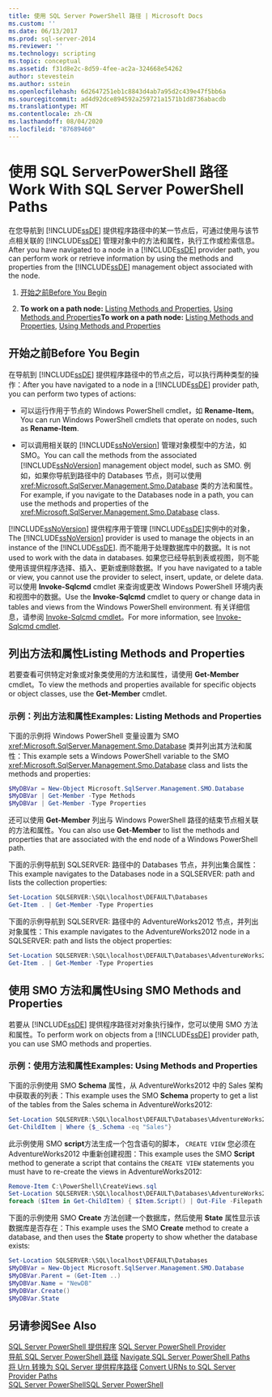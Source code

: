 ```yaml
---
title: 使用 SQL Server PowerShell 路径 | Microsoft Docs
ms.custom: ''
ms.date: 06/13/2017
ms.prod: sql-server-2014
ms.reviewer: ''
ms.technology: scripting
ms.topic: conceptual
ms.assetid: f31d8e2c-8d59-4fee-ac2a-324668e54262
author: stevestein
ms.author: sstein
ms.openlocfilehash: 6d2647251eb1c8843d4ab7a95d2c439e47f5bb6a
ms.sourcegitcommit: ad4d92dce894592a259721a1571b1d8736abacdb
ms.translationtype: MT
ms.contentlocale: zh-CN
ms.lasthandoff: 08/04/2020
ms.locfileid: "87689460"
---
```

# <a name="work-with-sql-server-powershell-paths"></a><span data-ttu-id="e8990-102">使用 SQL ServerPowerShell 路径</span><span class="sxs-lookup"><span data-stu-id="e8990-102">Work With SQL Server PowerShell Paths</span></span>
  <span data-ttu-id="e8990-103">在您导航到 [!INCLUDE[ssDE](../includes/ssde-md.md)] 提供程序路径中的某一节点后，可通过使用与该节点相关联的 [!INCLUDE[ssDE](../includes/ssde-md.md)] 管理对象中的方法和属性，执行工作或检索信息。</span><span class="sxs-lookup"><span data-stu-id="e8990-103">After you have navigated to a node in a [!INCLUDE[ssDE](../includes/ssde-md.md)] provider path, you can perform work or retrieve information by using the methods and properties from the [!INCLUDE[ssDE](../includes/ssde-md.md)] management object associated with the node.</span></span>  
  
1.  [<span data-ttu-id="e8990-104">开始之前</span><span class="sxs-lookup"><span data-stu-id="e8990-104">Before You Begin</span></span>](#BeforeYouBegin)  
  
2.  <span data-ttu-id="e8990-105">**To work on a path node:**  [Listing Methods and Properties](#ListPropMeth), [Using Methods and Properties](#UsePropMeth)</span><span class="sxs-lookup"><span data-stu-id="e8990-105">**To work on a path node:**  [Listing Methods and Properties](#ListPropMeth), [Using Methods and Properties](#UsePropMeth)</span></span>  
  
##  <a name="before-you-begin"></a><a name="BeforeYouBegin"></a> <span data-ttu-id="e8990-106">开始之前</span><span class="sxs-lookup"><span data-stu-id="e8990-106">Before You Begin</span></span>  
 <span data-ttu-id="e8990-107">在导航到 [!INCLUDE[ssDE](../includes/ssde-md.md)] 提供程序路径中的节点之后，可以执行两种类型的操作：</span><span class="sxs-lookup"><span data-stu-id="e8990-107">After you have navigated to a node in a [!INCLUDE[ssDE](../includes/ssde-md.md)] provider path, you can perform two types of actions:</span></span>  
  
-   <span data-ttu-id="e8990-108">可以运行作用于节点的 Windows PowerShell cmdlet，如 **Rename-Item**。</span><span class="sxs-lookup"><span data-stu-id="e8990-108">You can run Windows PowerShell cmdlets that operate on nodes, such as **Rename-Item**.</span></span>  
  
-   <span data-ttu-id="e8990-109">可以调用相关联的 [!INCLUDE[ssNoVersion](../includes/ssnoversion-md.md)] 管理对象模型中的方法，如 SMO。</span><span class="sxs-lookup"><span data-stu-id="e8990-109">You can call the methods from the associated [!INCLUDE[ssNoVersion](../includes/ssnoversion-md.md)] management object model, such as SMO.</span></span> <span data-ttu-id="e8990-110">例如，如果你导航到路径中的 Databases 节点，则可以使用 <xref:Microsoft.SqlServer.Management.Smo.Database> 类的方法和属性。</span><span class="sxs-lookup"><span data-stu-id="e8990-110">For example, if you navigate to the Databases node in a path, you can use the methods and properties of the <xref:Microsoft.SqlServer.Management.Smo.Database> class.</span></span>  
  
 <span data-ttu-id="e8990-111">[!INCLUDE[ssNoVersion](../includes/ssnoversion-md.md)] 提供程序用于管理 [!INCLUDE[ssDE](../includes/ssde-md.md)]实例中的对象，</span><span class="sxs-lookup"><span data-stu-id="e8990-111">The [!INCLUDE[ssNoVersion](../includes/ssnoversion-md.md)] provider is used to manage the objects in an instance of the [!INCLUDE[ssDE](../includes/ssde-md.md)].</span></span> <span data-ttu-id="e8990-112">而不能用于处理数据库中的数据。</span><span class="sxs-lookup"><span data-stu-id="e8990-112">It is not used to work with the data in databases.</span></span> <span data-ttu-id="e8990-113">如果您已经导航到表或视图，则不能使用该提供程序选择、插入、更新或删除数据。</span><span class="sxs-lookup"><span data-stu-id="e8990-113">If you have navigated to a table or view, you cannot use the provider to select, insert, update, or delete data.</span></span> <span data-ttu-id="e8990-114">可以使用 **Invoke-Sqlcmd** cmdlet 来查询或更改 Windows PowerShell 环境内表和视图中的数据。</span><span class="sxs-lookup"><span data-stu-id="e8990-114">Use the **Invoke-Sqlcmd** cmdlet to query or change data in tables and views from the Windows PowerShell environment.</span></span> <span data-ttu-id="e8990-115">有关详细信息，请参阅 [Invoke-Sqlcmd cmdlet](../database-engine/invoke-sqlcmd-cmdlet.md)。</span><span class="sxs-lookup"><span data-stu-id="e8990-115">For more information, see [Invoke-Sqlcmd cmdlet](../database-engine/invoke-sqlcmd-cmdlet.md).</span></span>  
  
##  <a name="listing-methods-and-properties"></a><a name="ListPropMeth"></a> <span data-ttu-id="e8990-116">列出方法和属性</span><span class="sxs-lookup"><span data-stu-id="e8990-116">Listing Methods and Properties</span></span>
  
 <span data-ttu-id="e8990-117">若要查看可供特定对象或对象类使用的方法和属性，请使用 **Get-Member** cmdlet。</span><span class="sxs-lookup"><span data-stu-id="e8990-117">To view the methods and properties available for specific objects or object classes, use the **Get-Member** cmdlet.</span></span>  
  
### <a name="examples-listing-methods-and-properties"></a><span data-ttu-id="e8990-118">示例：列出方法和属性</span><span class="sxs-lookup"><span data-stu-id="e8990-118">Examples: Listing Methods and Properties</span></span>  
 <span data-ttu-id="e8990-119">下面的示例将 Windows PowerShell 变量设置为 SMO <xref:Microsoft.SqlServer.Management.Smo.Database> 类并列出其方法和属性：</span><span class="sxs-lookup"><span data-stu-id="e8990-119">This example sets a Windows PowerShell variable to the SMO <xref:Microsoft.SqlServer.Management.Smo.Database> class and lists the methods and properties:</span></span>  
  
```powershell
$MyDBVar = New-Object Microsoft.SqlServer.Management.SMO.Database  
$MyDBVar | Get-Member -Type Methods  
$MyDBVar | Get-Member -Type Properties  
```  
  
 <span data-ttu-id="e8990-120">还可以使用 **Get-Member** 列出与 Windows PowerShell 路径的结束节点相关联的方法和属性。</span><span class="sxs-lookup"><span data-stu-id="e8990-120">You can also use **Get-Member** to list the methods and properties that are associated with the end node of a Windows PowerShell path.</span></span>  
  
 <span data-ttu-id="e8990-121">下面的示例导航到 SQLSERVER: 路径中的 Databases 节点，并列出集合属性：</span><span class="sxs-lookup"><span data-stu-id="e8990-121">This example navigates to the Databases node in a SQLSERVER: path and lists the collection properties:</span></span>  
  
```powershell
Set-Location SQLSERVER:\SQL\localhost\DEFAULT\Databases  
Get-Item . | Get-Member -Type Properties  
```  
  
 <span data-ttu-id="e8990-122">下面的示例导航到 SQLSERVER: 路径中的 AdventureWorks2012 节点，并列出对象属性：</span><span class="sxs-lookup"><span data-stu-id="e8990-122">This example navigates to the AdventureWorks2012 node in a SQLSERVER: path and lists the object properties:</span></span>  
  
```powershell
Set-Location SQLSERVER:\SQL\localhost\DEFAULT\Databases\AdventureWorks2012  
Get-Item . | Get-Member -Type Properties  
```  
  
##  <a name="using-smo-methods-and-properties"></a><a name="UsePropMeth"></a><span data-ttu-id="e8990-123">使用 SMO 方法和属性</span><span class="sxs-lookup"><span data-stu-id="e8990-123">Using SMO Methods and Properties</span></span>  
  
 <span data-ttu-id="e8990-124">若要从 [!INCLUDE[ssDE](../includes/ssde-md.md)] 提供程序路径对对象执行操作，您可以使用 SMO 方法和属性。</span><span class="sxs-lookup"><span data-stu-id="e8990-124">To perform work on objects from a [!INCLUDE[ssDE](../includes/ssde-md.md)] provider path, you can use SMO methods and properties.</span></span>  
  
### <a name="examples-using-methods-and-properties"></a><span data-ttu-id="e8990-125">示例：使用方法和属性</span><span class="sxs-lookup"><span data-stu-id="e8990-125">Examples: Using Methods and Properties</span></span>  
 <span data-ttu-id="e8990-126">下面的示例使用 SMO **Schema** 属性，从 AdventureWorks2012 中的 Sales 架构中获取表的列表：</span><span class="sxs-lookup"><span data-stu-id="e8990-126">This example uses the SMO **Schema** property to get a list of the tables from the Sales schema in AdventureWorks2012:</span></span>  
  
```powershell
Set-Location SQLSERVER:\SQL\localhost\DEFAULT\Databases\AdventureWorks2012\Tables  
Get-ChildItem | Where {$_.Schema -eq "Sales"}  
```  
  
 <span data-ttu-id="e8990-127">此示例使用 SMO **script**方法生成一个包含语句的脚本， `CREATE VIEW` 您必须在 AdventureWorks2012 中重新创建视图：</span><span class="sxs-lookup"><span data-stu-id="e8990-127">This example uses the SMO **Script** method to generate a script that contains the `CREATE VIEW` statements you must have to re-create the views in AdventureWorks2012:</span></span>  
  
```powershell
Remove-Item C:\PowerShell\CreateViews.sql  
Set-Location SQLSERVER:\SQL\localhost\DEFAULT\Databases\AdventureWorks2012\Views  
foreach ($Item in Get-ChildItem) { $Item.Script() | Out-File -Filepath C:\PowerShell\CreateViews.sql -append }  
```  
  
 <span data-ttu-id="e8990-128">下面的示例使用 SMO **Create** 方法创建一个数据库，然后使用 **State** 属性显示该数据库是否存在：</span><span class="sxs-lookup"><span data-stu-id="e8990-128">This example uses the SMO **Create** method to create a database, and then uses the **State** property to show whether the database exists:</span></span>  
  
```powershell
Set-Location SQLSERVER:\SQL\localhost\DEFAULT\Databases  
$MyDBVar = New-Object Microsoft.SqlServer.Management.SMO.Database  
$MyDBVar.Parent = (Get-Item ..)  
$MyDBVar.Name = "NewDB"  
$MyDBVar.Create()  
$MyDBVar.State  
```  
  
## <a name="see-also"></a><span data-ttu-id="e8990-129">另请参阅</span><span class="sxs-lookup"><span data-stu-id="e8990-129">See Also</span></span>  
 <span data-ttu-id="e8990-130">[SQL Server PowerShell 提供程序](sql-server-powershell-provider.md) </span><span class="sxs-lookup"><span data-stu-id="e8990-130">[SQL Server PowerShell Provider](sql-server-powershell-provider.md) </span></span>  
 <span data-ttu-id="e8990-131">[导航 SQL Server PowerShell 路径](navigate-sql-server-powershell-paths.md) </span><span class="sxs-lookup"><span data-stu-id="e8990-131">[Navigate SQL Server PowerShell Paths](navigate-sql-server-powershell-paths.md) </span></span>  
 <span data-ttu-id="e8990-132">[将 Urn 转换为 SQL Server 提供程序路径](../database-engine/convert-urns-to-sql-server-provider-paths.md) </span><span class="sxs-lookup"><span data-stu-id="e8990-132">[Convert URNs to SQL Server Provider Paths](../database-engine/convert-urns-to-sql-server-provider-paths.md) </span></span>  
 [<span data-ttu-id="e8990-133">SQL Server PowerShell</span><span class="sxs-lookup"><span data-stu-id="e8990-133">SQL Server PowerShell</span></span>](sql-server-powershell.md)  
  
  
